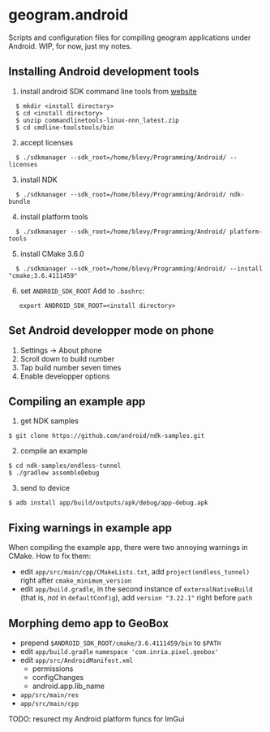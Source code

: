 # geogram.android
Scripts and configuration files for compiling geogram applications under Android.
WIP, for now, just my notes.

Installing Android development tools
------------------------------------
1) install android SDK command line tools from [website](https://developer.android.com/studio)
```
  $ mkdir <install directory>
  $ cd <install directory>
  $ unzip commandlinetools-linux-nnn_latest.zip
  $ cd cmdline-toolstools/bin
```   
2) accept licenses
```
  $ ./sdkmanager --sdk_root=/home/blevy/Programming/Android/ --licenses
```  
3) install NDK
```
  $ ./sdkmanager --sdk_root=/home/blevy/Programming/Android/ ndk-bundle
```   
4) install platform tools
```
  $ ./sdkmanager --sdk_root=/home/blevy/Programming/Android/ platform-tools
```  
5) install CMake 3.6.0
```
  $ ./sdkmanager --sdk_root=/home/blevy/Programming/Android/ --install "cmake;3.6.4111459"
```
6) set `ANDROID_SDK_ROOT`
Add to `.bashrc`:
```
   export ANDROID_SDK_ROOT=<install directory>
```   

Set Android developper mode on phone
------------------------------------
1) Settings -> About phone
2) Scroll down to build number
3) Tap build number seven times
4) Enable developper options

Compiling an example app
------------------------
1) get NDK samples
```
$ git clone https://github.com/android/ndk-samples.git
```
2) compile an example
```
$ cd ndk-samples/endless-tunnel
$ ./gradlew assembleDebug
```
3) send to device
```
$ adb install app/build/outputs/apk/debug/app-debug.apk
```

Fixing warnings in example app
------------------------------
When compiling the example app, there were two annoying warnings in CMake. How to fix them:
- edit `app/src/main/cpp/CMakeLists.txt`, add `project(endless_tunnel)` right after `cmake_minimum_version`
- edit `app/build.gradle`, in the second instance of `externalNativeBuild` (that is, *not* in `defaultConfig`),
  add `version "3.22.1"` right before `path`

Morphing demo app to GeoBox
---------------------------
- prepend `$ANDROID_SDK_ROOT/cmake/3.6.4111459/bin` to `$PATH`
- edit `app/build.gradle`
   `namespace 'com.inria.pixel.geobox'`
- edit `app/src/AndroidManifest.xml`
   - permissions
   - configChanges
   - android.app.lib_name
- `app/src/main/res`
- `app/src/main/cpp`

TODO: resurect my Android platform funcs for ImGui
